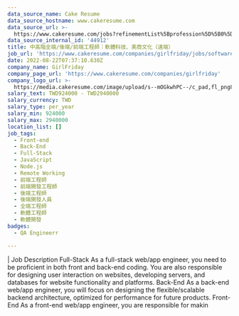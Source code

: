 ```yaml
---
data_source_name: Cake Resume
data_source_hostname: www.cakeresume.com
data_source_url: >-
  https://www.cakeresume.com/jobs?refinementList%5Bprofession%5D%5B0%5D=engineering_qa-engineer&refinementList%5Bsalary_currency%5D=TWD&range%5Bsalary_range%5D%5Bmin%5D=800096
data_source_internal_id: '44912'
title: 中高階全端/後端/前端工程師｜軟體科技、美商文化（遠端）
job_url: 'https://www.cakeresume.com/companies/girlfriday/jobs/software-engineer-remote'
date: 2022-08-22T07:37:10.630Z
company_name: GirlFriday
company_page_url: 'https://www.cakeresume.com/companies/girlfriday'
company_logo_url: >-
  https://media.cakeresume.com/image/upload/s--mOGkwhPC--/c_pad,fl_png8,h_200,w_200/v1660989479/njcarlaz2hc2ftjhpixu.png
salary_text: TWD924000 - TWD2940000
salary_currency: TWD
salary_type: per_year
salary_min: 924000
salary_max: 2940000
location_list: []
job_tags:
  - Front-end
  - Back-End
  - Full-Stack
  - JavaScript
  - Node.js
  - Remote Working
  - 前端工程師
  - 前端開發工程師
  - 後端工程師
  - 後端開發人員
  - 全端工程師
  - 軟體工程師
  - 軟體開發
badges:
  - QA Engineerr

---
```


| Job Description Full-Stack As a full-stack web/app engineer, you need to be proficient in both front and back-end coding. You are also responsible for designing user interaction on websites, developing servers, and databases for website functionality and platforms. Back-End As a back-end web/app engineer, you will focus on designing the flexible/scalable backend architecture, optimized for performance for future products. Front-End As a front-end web/app engineer, you are responsible for makin